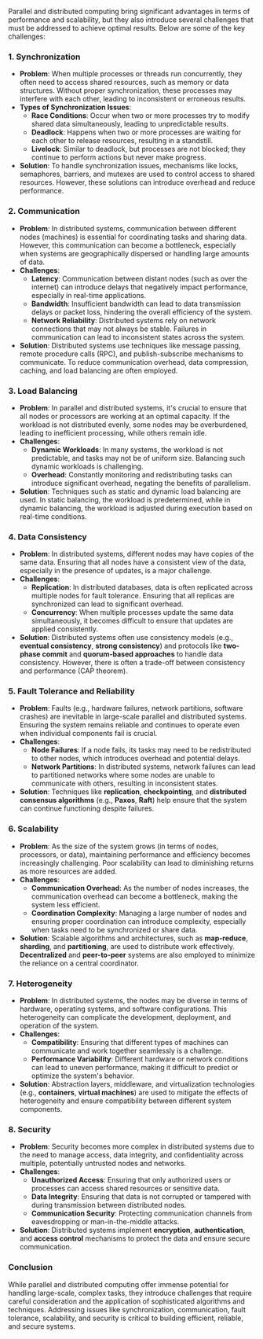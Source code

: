 Parallel and distributed computing bring significant advantages in terms of performance and scalability, but they also introduce several challenges that must be addressed to achieve optimal results. Below are some of the key challenges:

### 1. **Synchronization**
   - **Problem**: When multiple processes or threads run concurrently, they often need to access shared resources, such as memory or data structures. Without proper synchronization, these processes may interfere with each other, leading to inconsistent or erroneous results.
   - **Types of Synchronization Issues**:
     - **Race Conditions**: Occur when two or more processes try to modify shared data simultaneously, leading to unpredictable results.
     - **Deadlock**: Happens when two or more processes are waiting for each other to release resources, resulting in a standstill.
     - **Livelock**: Similar to deadlock, but processes are not blocked; they continue to perform actions but never make progress.
   - **Solution**: To handle synchronization issues, mechanisms like locks, semaphores, barriers, and mutexes are used to control access to shared resources. However, these solutions can introduce overhead and reduce performance.

### 2. **Communication**
   - **Problem**: In distributed systems, communication between different nodes (machines) is essential for coordinating tasks and sharing data. However, this communication can become a bottleneck, especially when systems are geographically dispersed or handling large amounts of data.
   - **Challenges**:
     - **Latency**: Communication between distant nodes (such as over the internet) can introduce delays that negatively impact performance, especially in real-time applications.
     - **Bandwidth**: Insufficient bandwidth can lead to data transmission delays or packet loss, hindering the overall efficiency of the system.
     - **Network Reliability**: Distributed systems rely on network connections that may not always be stable. Failures in communication can lead to inconsistent states across the system.
   - **Solution**: Distributed systems use techniques like message passing, remote procedure calls (RPC), and publish-subscribe mechanisms to communicate. To reduce communication overhead, data compression, caching, and load balancing are often employed.

### 3. **Load Balancing**
   - **Problem**: In parallel and distributed systems, it's crucial to ensure that all nodes or processors are working at an optimal capacity. If the workload is not distributed evenly, some nodes may be overburdened, leading to inefficient processing, while others remain idle.
   - **Challenges**:
     - **Dynamic Workloads**: In many systems, the workload is not predictable, and tasks may not be of uniform size. Balancing such dynamic workloads is challenging.
     - **Overhead**: Constantly monitoring and redistributing tasks can introduce significant overhead, negating the benefits of parallelism.
   - **Solution**: Techniques such as static and dynamic load balancing are used. In static balancing, the workload is predetermined, while in dynamic balancing, the workload is adjusted during execution based on real-time conditions.

### 4. **Data Consistency**
   - **Problem**: In distributed systems, different nodes may have copies of the same data. Ensuring that all nodes have a consistent view of the data, especially in the presence of updates, is a major challenge.
   - **Challenges**:
     - **Replication**: In distributed databases, data is often replicated across multiple nodes for fault tolerance. Ensuring that all replicas are synchronized can lead to significant overhead.
     - **Concurrency**: When multiple processes update the same data simultaneously, it becomes difficult to ensure that updates are applied consistently.
   - **Solution**: Distributed systems often use consistency models (e.g., **eventual consistency**, **strong consistency**) and protocols like **two-phase commit** and **quorum-based approaches** to handle data consistency. However, there is often a trade-off between consistency and performance (CAP theorem).

### 5. **Fault Tolerance and Reliability**
   - **Problem**: Faults (e.g., hardware failures, network partitions, software crashes) are inevitable in large-scale parallel and distributed systems. Ensuring the system remains reliable and continues to operate even when individual components fail is crucial.
   - **Challenges**:
     - **Node Failures**: If a node fails, its tasks may need to be redistributed to other nodes, which introduces overhead and potential delays.
     - **Network Partitions**: In distributed systems, network failures can lead to partitioned networks where some nodes are unable to communicate with others, resulting in inconsistent states.
   - **Solution**: Techniques like **replication**, **checkpointing**, and **distributed consensus algorithms** (e.g., **Paxos**, **Raft**) help ensure that the system can continue functioning despite failures.

### 6. **Scalability**
   - **Problem**: As the size of the system grows (in terms of nodes, processors, or data), maintaining performance and efficiency becomes increasingly challenging. Poor scalability can lead to diminishing returns as more resources are added.
   - **Challenges**:
     - **Communication Overhead**: As the number of nodes increases, the communication overhead can become a bottleneck, making the system less efficient.
     - **Coordination Complexity**: Managing a large number of nodes and ensuring proper coordination can introduce complexity, especially when tasks need to be synchronized or share data.
   - **Solution**: Scalable algorithms and architectures, such as **map-reduce**, **sharding**, and **partitioning**, are used to distribute work effectively. **Decentralized** and **peer-to-peer** systems are also employed to minimize the reliance on a central coordinator.

### 7. **Heterogeneity**
   - **Problem**: In distributed systems, the nodes may be diverse in terms of hardware, operating systems, and software configurations. This heterogeneity can complicate the development, deployment, and operation of the system.
   - **Challenges**:
     - **Compatibility**: Ensuring that different types of machines can communicate and work together seamlessly is a challenge.
     - **Performance Variability**: Different hardware or network conditions can lead to uneven performance, making it difficult to predict or optimize the system's behavior.
   - **Solution**: Abstraction layers, middleware, and virtualization technologies (e.g., **containers**, **virtual machines**) are used to mitigate the effects of heterogeneity and ensure compatibility between different system components.

### 8. **Security**
   - **Problem**: Security becomes more complex in distributed systems due to the need to manage access, data integrity, and confidentiality across multiple, potentially untrusted nodes and networks.
   - **Challenges**:
     - **Unauthorized Access**: Ensuring that only authorized users or processes can access shared resources or sensitive data.
     - **Data Integrity**: Ensuring that data is not corrupted or tampered with during transmission between distributed nodes.
     - **Communication Security**: Protecting communication channels from eavesdropping or man-in-the-middle attacks.
   - **Solution**: Distributed systems implement **encryption**, **authentication**, and **access control** mechanisms to protect the data and ensure secure communication.

### Conclusion
While parallel and distributed computing offer immense potential for handling large-scale, complex tasks, they introduce challenges that require careful consideration and the application of sophisticated algorithms and techniques. Addressing issues like synchronization, communication, fault tolerance, scalability, and security is critical to building efficient, reliable, and secure systems.
